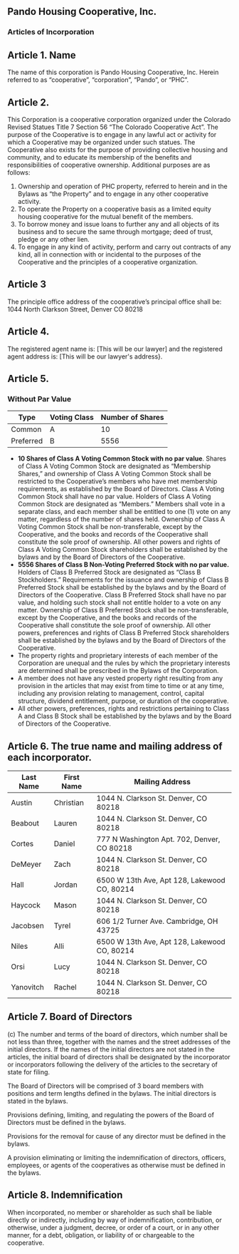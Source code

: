 ## Pando Housing Cooperative, Inc.


### Articles of Incorporation


## Article 1. Name

The name of this corporation is Pando Housing Cooperative, Inc. Herein referred to as “cooperative”, “corporation”, “Pando”, or “PHC”.


## Article 2. 

This Corporation is a cooperative corporation organized under the Colorado Revised Statues Title 7 Section 56 “The Colorado Cooperative Act”. The purpose of the Cooperative is to engage in any lawful act or activity for which a Cooperative may be organized under such statues. The Cooperative also exists for the purpose of providing collective housing and community, and to educate its membership of the benefits and responsibilities of cooperative ownership. Additional purposes are as follows: 

1. Ownership and operation of PHC property, referred to herein and in the Bylaws as “the Property” and to engage in any other cooperative activity. 
2. To operate the Property on a cooperative basis as a limited equity housing cooperative for the mutual benefit of the members.
3. To borrow money and issue loans to further any and all objects of its business and to secure the same through mortgage; deed of trust, pledge or any other lien. 
4. To engage in any kind of activity, perform and carry out contracts of any kind, all in connection with or incidental to the purposes of the Cooperative and the principles of a cooperative organization.


## Article 3

The principle office address of the cooperative’s principal office shall be: 1044 North Clarkson Street, Denver CO 80218

## Article 4.

The registered agent name is: [This will be our lawyer] and the registered agent address is: [This will be our lawyer's address}. 

## Article 5.  

### Without Par Value
|Type|Voting Class|Number of Shares|
|----|------------|----------------|
|Common|A|10|
|Preferred|B|5556|


* **10 Shares of Class A Voting Common Stock with no par value**. Shares of Class A Voting Common Stock are designated as “Membership Shares,” and ownership of Class A Voting Common Stock shall be restricted to the Cooperative’s members who have met membership requirements, as established by the Board of Directors. Class A Voting Common Stock shall have no par value. Holders of Class A Voting Common Stock are designated as “Members.” Members shall vote in a separate class, and each member shall be entitled to one (1) vote on any matter, regardless of the number of shares held. Ownership of Class A Voting Common Stock shall be non-transferable, except by the Cooperative, and the books and records of the Cooperative shall constitute the sole proof of ownership. All other powers and rights of Class A Voting Common Stock shareholders shall be established by the bylaws and by the Board of Directors of the Cooperative.
* **5556 Shares of Class B Non-Voting Preferred Stock with no par value.** Holders of Class B Preferred Stock are designated as “Class B Stockholders.” Requirements for the issuance and ownership of Class B Preferred Stock shall be established by the bylaws and by the Board of Directors of the Cooperative. Class B Preferred Stock shall have no par value, and holding such stock shall not entitle holder to a vote on any matter. Ownership of Class B Preferred Stock shall be non-transferable, except by the Cooperative, and the books and records of the Cooperative shall constitute the sole proof of ownership. All other powers, preferences and rights of Class B Preferred Stock shareholders shall be established by the bylaws and by the Board of Directors of the Cooperative.
* The property rights and proprietary interests of each member of the Corporation are unequal and the rules by which the proprietary interests are determined shall be prescribed in the Bylaws of the Corporation.
* A member does not have any vested property right resulting from any provision in the articles that may exist from time to time or at any time, including any provision relating to management, control, capital structure, dividend entitlement, purpose, or duration of the cooperative.
* All other powers, preferences, rights and restrictions pertaining to Class A and Class B Stock shall be established by the bylaws and by the Board of Directors of the Cooperative.


##  Article 6. The true name and mailing address of each incorporator. 


|Last Name|First Name|Mailing Address|
|---------|----------|---------------|
|Austin|Christian|1044 N. Clarkson St. Denver, CO 80218|
|Beabout|Lauren|1044 N. Clarkson St. Denver, CO 80218|
|Cortes|Daniel|777 N Washington Apt. 702, Denver, CO 80218|
|DeMeyer|Zach|1044 N. Clarkson St. Denver, CO 80218|
|Hall|Jordan|6500 W 13th Ave, Apt 128, Lakewood CO, 80214|
|Haycock|Mason|1044 N. Clarkson St. Denver, CO 80218|
|Jacobsen|Tyrel|606 1/2 Turner Ave. Cambridge, OH 43725|
|Niles|Alli|6500 W 13th Ave, Apt 128, Lakewood CO, 80214|
|Orsi|Lucy|1044 N. Clarkson St. Denver, CO 80218|
|Yanovitch|Rachel|1044 N. Clarkson St. Denver, CO 80218|

## Article 7. Board of Directors 
(c) The number and terms of the board of directors, which number shall be not less than three, together with the names and the street addresses of the initial directors. If the names of the initial directors are not stated in the articles, the initial board of directors shall be designated by the incorporator or incorporators following the delivery of the articles to the secretary of state for filing.

The Board of Directors will be comprised of 3 board members with positions and term lengths defined in the bylaws. The initial directors is stated in the bylaws. 

Provisions defining, limiting, and regulating the powers of the Board of Directors must be defined in the bylaws. 

Provisions for the removal for cause of any director must be defined in the bylaws. 

A provision eliminating or limiting the indemnification of directors, officers, employees, or agents of the cooperatives as otherwise must be defined in the bylaws. 

## Article 8. Indemnification

When incorporated, no member or shareholder as such shall be liable directly or indirectly, including by way of indemnification, contribution, or otherwise, under a judgment, decree, or order of a court, or in any other manner, for a debt, obligation, or liability of or chargeable to the cooperative. 


